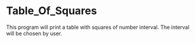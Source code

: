 # Table_Of_Squares
This program will print a table with squares of number interval. The interval will be chosen by user.
